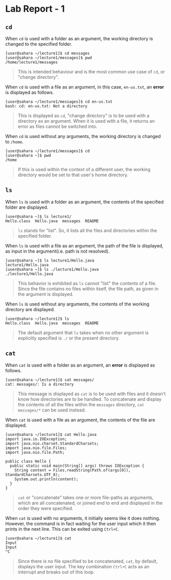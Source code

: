 # **Lab Report - 1**


## `cd`

When `cd` is used with a folder as an argument, the working directory is changed to the specified folder.
  ```
  [user@sahara ~/lecture1]$ cd messages
  [user@sahara ~/lecture1/messages]$ pwd
  /home/lecture1/messages
  ```
  > This is intended behaviour and is the most common use case of `cd`, or "change directory".


When `cd` is used with a file as an argument, in this case, `en-us.txt`, an **error** is displayed as follows.
  ```
  [user@sahara ~/lecture1/messages]$ cd en-us.txt 
  bash: cd: en-us.txt: Not a directory
  ```
  > This is displayed as `cd`, "change directory" is to be used with a directory as an argument. When it is used with a file, it returns an error as files cannot be switched into.


When `cd` is used without any arguments, the working directory is changed to `/home`.
  ```
  [user@sahara ~/lecture1/messages]$ cd
  [user@sahara ~]$ pwd
  /home
  ```
  > If this is used within the context of a different user, the working directory would be set to that user's home directory.
##

## `ls`

When `ls` is used with a folder as an argument, the contents of the specified folder are displayed.
  ```
  [user@sahara ~]$ ls lecture1/
  Hello.class  Hello.java  messages  README
  ```
  > `ls` stands for "list". So, it lists all the files and directories within the specified folder.


When `ls` is used with a file as an argument, the path of the file is displayed, as input in the argument(i.e. path is not resolved).
  ```
  [user@sahara ~]$ ls lecture1/Hello.java
  lecture1/Hello.java
  [user@sahara ~]$ ls ./lecture1/Hello.java
  ./lecture1/Hello.java
  ```
  > This behavior is exhibited as `ls` cannot "list" the contents of a file. Since the file contains no files within itself, the file path, as given in the argument is displayed.

When `ls` is used without any arguments, the contents of the working directory are displayed.
  ```
  [user@sahara ~/lecture1]$ ls
  Hello.class  Hello.java  messages  README
  ```
  > The default argument that `ls` takes when no other argument is explicitly specified is `./` or the present directory. 
##

## `cat`

When `cat` is used with a folder as an argument, an **error** is displayed as follows.
  ```
  [user@sahara ~/lecture1]$ cat messages/
  cat: messages/: Is a directory
  ```
  > This message is displayed as `cat` is to be used with files and it doesn't know how directories are to be handled. To concatenate and display the contents of all the files within the `messages` directory, `cat messages/*` can be used instead.
 
When `cat` is used with a file as an argument, the contents of the file are displayed.
  ```
  [user@sahara ~/lecture1]$ cat Hello.java 
  import java.io.IOException;
  import java.nio.charset.StandardCharsets;
  import java.nio.file.Files;
  import java.nio.file.Path;
  
  public class Hello {
    public static void main(String[] args) throws IOException {
      String content = Files.readString(Path.of(args[0]), StandardCharsets.UTF_8);    
      System.out.println(content);
    }
  }
  ```
  > `cat` or "concatenate" takes one or more file-paths as arguments, which are all concatenated, or joined end to end and displayed in the order they were specified.

When `cat` is used with no arguments, it initially seems like it does nothing. However, the command is in fact waiting for the user input which it then prints in the next line. This can be exited using `Ctrl+C`.
  ```
  [user@sahara ~/lecture1]$ cat
  Input
  Input
  ^C
  ```
  > Since there is no file specified to be concatenated, `cat`, by default, displays the user input. The key combination `Ctrl+C` acts as an interrupt and breaks out of this loop.
##

